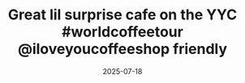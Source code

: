 ---
layout: post
title: "Great lil surprise cafe on the YYC #worldcoffeetour @iloveyoucoffeeshop friendly"
date: 2025-07-18
city: "Unknown"
country: "Unknown"
continent: "World"
latitude: 
longitude: 
cafe_name: ""
rating: 
notes: "Great lil surprise cafe on the YYC @iloveyoucoffeeshop friendly folks, great coffee, and vinyl."
image_url: "/media/posts/202507/521409069_18524925811001623_8338956731726746412_n_17898439845254612.jpg"
images:
  - "/media/posts/202507/521409069_18524925811001623_8338956731726746412_n_17898439845254612.jpg"
  - "/media/posts/202507/520535167_18524926006001623_1401579601599488193_n_18095747965616525.jpg"
  - "/media/posts/202507/521141522_18524925991001623_7787158084730764519_n_18071759048284188.jpg"
  - "/media/posts/202507/520807965_18524925976001623_1463826480049337447_n_18080525965803152.jpg"
  - "/media/posts/202507/521604508_18524925973001623_6756982162784978234_n_18081611101842106.jpg"
  - "/media/posts/202507/521509947_18524926003001623_1082365016341101552_n_18073749916812130.jpg"
  - "/media/posts/202507/520760323_18524926009001623_941080509730837195_n_18095288866717684.jpg"
  - "/media/posts/202507/521408949_18524925964001623_2430482390253845808_n_17939354739042101.jpg"
  - "/media/posts/202507/520572377_18524925994001623_4456582883090257675_n_18071072960318531.jpg"
instagram_url: ""
---